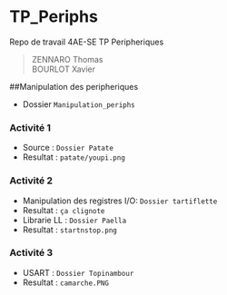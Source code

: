# TP_Periphs
Repo de travail 4AE-SE TP Peripheriques
> ZENNARO Thomas <br>
> BOURLOT Xavier <br>

##Manipulation des peripheriques
* Dossier `Manipulation_periphs`
### Activité 1
 * Source : `Dossier Patate`
 * Resultat : `patate/youpi.png`


### Activité 2
 * Manipulation des registres I/O: `Dossier tartiflette`
 * Resultat : `ça clignote`
 * Librarie LL : `Dossier Paella`
 * Resultat : `startnstop.png`

### Activité 3
 *  USART : `Dossier Topinambour`
 * Resultat : `camarche.PNG`
